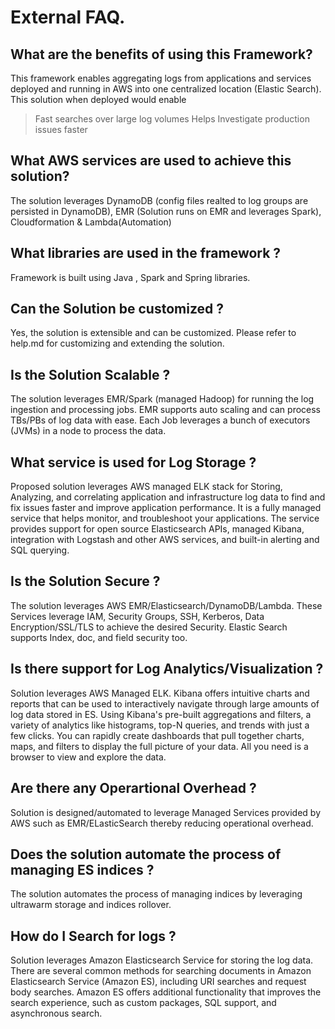 # External FAQ.

## What are the benefits of using this Framework?

This framework enables aggregating logs from applications and services deployed and running in AWS into one centralized location (Elastic Search). This solution when deployed would enable 
> Fast searches over large log volumes
> Helps Investigate production issues faster


## What AWS services are used to achieve this solution?

The solution leverages DynamoDB  (config files realted to log groups are persisted in DynamoDB), EMR (Solution runs on EMR and leverages Spark), Cloudformation & Lambda(Automation)


## What libraries are used in the framework ?

Framework is built using Java , Spark and Spring   libraries.


## Can the Solution be customized ?

Yes, the solution is extensible and can be customized. Please refer to help.md for customizing and extending the solution.


## Is the Solution Scalable ?

The solution leverages EMR/Spark (managed Hadoop) for running the  log ingestion and processing jobs. EMR supports auto scaling and can process TBs/PBs of log data with ease. Each  Job leverages a bunch of executors (JVMs) in a node  to process the data.


## What service is used for Log Storage ?

Proposed solution leverages AWS managed ELK stack for Storing, Analyzing, and correlating application and infrastructure log data to find and fix issues faster and improve application performance. It is a fully managed service that helps monitor, and troubleshoot your applications. The service provides support for open source Elasticsearch APIs, managed Kibana, integration with Logstash and other AWS services, and built-in alerting and SQL querying.

## Is the Solution Secure ?

The solution leverages  AWS EMR/Elasticsearch/DynamoDB/Lambda. These  Services leverage IAM, Security Groups, SSH, Kerberos, Data Encryption/SSL/TLS to achieve the desired Security. Elastic Search supports  Index, doc, and field security too.


## Is there support for Log Analytics/Visualization ?  

Solution leverages AWS Managed ELK. Kibana offers intuitive charts and reports that can be used to interactively navigate through large amounts of log data stored in ES. Using Kibana's pre-built aggregations and filters,  a variety of analytics like histograms, top-N queries, and trends with just a few clicks. You can rapidly create dashboards that pull together charts, maps, and filters to display the full picture of your data. All you need is a browser to view and explore the data.


## Are there any Operartional Overhead ?

Solution is designed/automated to leverage Managed Services provided by AWS such as EMR/ELasticSearch thereby reducing operational overhead.

## Does the solution  automate the process of managing ES indices ?

The solution automates the process of managing indices by leveraging  ultrawarm storage and  indices rollover.

## How do I Search for logs ?

Solution leverages Amazon Elasticsearch Service for storing the log data. There are several common methods for searching documents in Amazon Elasticsearch Service (Amazon ES), including URI searches and request body searches. Amazon ES offers additional functionality that improves the search experience, such as custom packages, SQL support, and asynchronous search.




